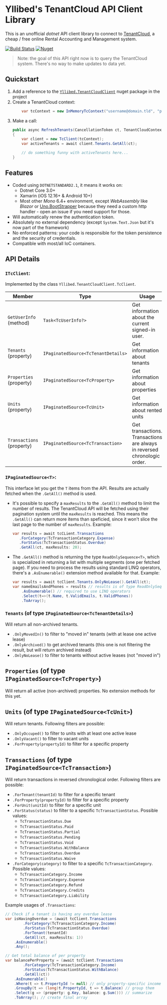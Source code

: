 # Yllibed's TenantCloud API Client Library
This is an unofficial _dotnet_ API client library to connect to [TenantCloud](https://tenantcloud.com),
a cheap / free online Rental Accounting and Management system.

[![Build Status](https://dev.azure.com/yllibed/TenantCloudClient/_apis/build/status/yllibed.TenantCloudClient?branchName=master)](https://dev.azure.com/yllibed/TenantCloudClient/_build/latest?definitionId=1&branchName=master) [![Nuget](https://img.shields.io/nuget/dt/Yllibed.TenantCloudClient.svg?label=nuget.org)](https://www.nuget.org/packages/Yllibed.TenantCloudClient)

> Note: the goal of this API right now is to query the TenantCloud system.  There's no way to make updates to data yet.

## Quickstart

1. Add a reference to the [`Yllibed.TenantCloudClient`](https://www.nuget.org/packages/Yllibed.TenantCloudClient/) nuget package in the project
2. Create a TenantCloud context:
   ``` csharp
       var tcContext = new InMemoryTcContext("username@domain.tld", "password");
   ```
3. Make a call:
   ``` csharp
   public async RefreshTenants(CancellationToken ct, TenantCloudContext tcContext)
   {
       var client = new TcClient(tcContext);
       var activeTenants = await client.Tenants.GetAll(ct);
   
       // do something funny with activeTenants here...
   }
   ```

## Features

* Coded using `DOTNETSTANDARD2.1`, it means it works on:
  * Dotnet Core 3.0+
  * Xamarin (iOS 12.16+ & Android 10+)
  * Most other _Mono_ 6.4+ environment, except _WebAssembly_ like _Blazor_ or [Uno.BootStrapper](https://github.com/nventive/Uno.Wasm.Bootstrap) because they need a custom http handler - open
  an issue if you need support for those.
* Will automatically renew the authentication token.
* Absolutely no external dependency (except `System.Text.Json` but it's now part of the framework)
* No enforced patterns: your code is responsible for the token persistence and the security of credentials.
* Compatible with most/all IoC containers.

## API Details

### `ITcClient`:

Implemented by the class `Yllibed.TenantCloudClient.TcClient`.

| Member                    | Type                                | Usage                                                        |
| ------------------------- | ----------------------------------- | ------------------------------------------------------------ |
| `GetUserInfo` (method)    | `Task<TcUserInfo?>`                 | Get information about the current signed-in user.            |
| `Tenants` (property)      | `IPaginatedSource<TcTenantDetails>` | Get information about tenants                                |
| `Properties` (property)   | `IPaginatedSource<TcProperty>`      | Get information about properties                             |
| `Units` (property)        | `IPaginatedSource<TcUnit>`          | Get information about rented units                           |
| `Transactions` (property) | `IPaginatedSource<TcTransaction>`   | Get transactions. Transactions are always in reversed chronologic order. |

### `IPaginatedSource<T>`:

This interface let you get the `T` items from the API. Results are actually fetched when the `.GetAll()` method is used.

* It's possible to specify a `maxResults` to the `.GetAll()` method to limit the number of results. The TenantCloud API will be fetched using their pagination system until the `maxResults` is reached. This means the `.GetAll()` can return more items than speficied, since it won't slice the last page to the number of `maxResults`. Example:

  ``` csharp
  var results = await tcCLient.Transactions
     .ForCategory(TcTransactionCategory.Expense)
     .ForStatus(TcTransactionStatus.Overdue)
     .GetAll(ct, maxResults: 20);
  ```

  

* The `.GetAll()` method is returning the type `ReadOnlySequence<T>`, which is specialized in returning a list with multiple segments (one per fetched page). If you need to process the results using standard LINQ operators, there's a `.AsEnumerable()` extension method available for that. Example:

  ``` csharp
  var results = await tcClient.Tenants.OnlyNoLease().GetAll(ct);
  var nameEmailsAndPhones = results // results is of type ReadOnlySequence<TcTenantDetails>
      .AsEnumerable() // required to use LINQ operators
      .Select(t=>(t.Name, t.ValidEmails, t.ValidPhones))
      .ToArray();
  ```

### `Tenants` (of type `IPaginatedSource<TcTenantDetails>`)

Will return all non-archived tenants.

* `.OnlyMovedIn()` to filter to "moved in" tenants (with at lease one active lease)
* `.OnlyArchived()` to get archived tenants (this one is not filtering the result, but will return archived instead)
* `.OnlyNoLease()` to filter to tenants without active leases (not "moved in")

## `Properties` (of type `IPaginatedSource<TcProperty>`)

Will return all active (non-archived) properties.  No extension methods for this yet.

## `Units` (of type `IPaginatedSource<TcUnit>`)

Will return tenants. Following filters are possible:

* `.OnlyOccuped()` to filter to units with at least one active lease
* `.OnlyVacant()` to filter to vacant units
* `.ForProperty(propertyId)` to filter for a specific property

## `Transactions` (of type `IPaginatedSource<TcTransaction>`)

Will return transactions in reversed chronological order. Following filters are possible:

* `.ForTenant(tenantId)` to filter for a specific tenant
* `.ForProperty(propertyId)` to filter for a specific property
* `.ForUnit(unitId)` to filter for a specific unit
* `.ForStatus(status)` to filter to a specific `TcTransactionStatus`. Possible values:
  * `TcTransactionStatus.Due`
  * `TcTransactionStatus.Paid`
  * `TcTransactionStatus.Partial`
  * `TcTransactionStatus.Pending`
  * `TcTransactionStatus.Void`
  * `TcTransactionStatus.WithBalance`
  * `TcTransactionStatus.Overdue`
  * `TcTransactionStatus.Waive`
* `.ForCategory(category)` to filter to a specific `TcTransactionCategory`. Possible values:
  * `TcTransactionCategory.Income`
  * `TcTransactionCategory.Expense`
  * `TcTransactionCategory.Refund`
  * `TcTransactionCategory.Credits`
  * `TcTransactionCategory.Liability`

Example usages of `.Transactions`:

``` csharp
// Check if a tenant is having any overdue lease
var isHavingOverdue = (await tcClient.Transactions
	    .ForCategory(TcTransactionCategory.Income)
	    .ForStatus(TcTransactionStatus.Overdue)
	    .ForTenant(tenantId)
	    .GetAll(ct, maxResults: 1))
    .AsEnumerable()
    .Any();

// Get total balance of per property
var balancePerProperty = (await tcClient.Transactions
	    .ForCategory(TcTransactionCategory.Income)
	    .ForStatus(TcTransactionStatus.WithBalance)
	    .GetAll(ct))
    .AsEnumerable()
	.Where(t => t.PropertyId != null) // only property-specific income
    .GroupBy(t => (long)t.PropertyId, t => t.Balance) // group them
    .Select(g => (property: g.Key, balance: g.Sum())) // summarize
    .ToArray(); // create final array

```

